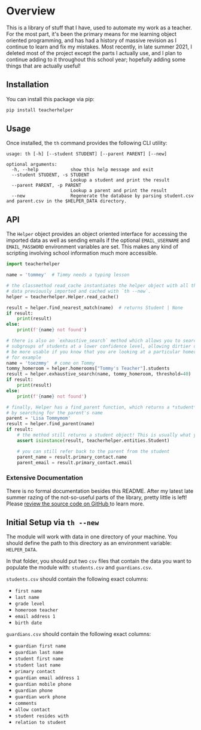 # Overview

This is a library of stuff that I have, used to automate
my work as a teacher. For the most part, it's been the primary means for me
learning object oriented programming, and has had a history of massive revision
as I continue to learn and fix my mistakes. Most recently, in late summer
2021, I deleted most of the project except the parts I actually use, and I
plan to continue adding to it throughout this school year; hopefully adding
some things that are actually useful!

## Installation

You can install this package via pip:

```bash
pip install teacherhelper
```

## Usage

Once installed, the `th` command provides the following CLI utility:

```
usage: th [-h] [--student STUDENT] [--parent PARENT] [--new]

optional arguments:
  -h, --help            show this help message and exit
  --student STUDENT, -s STUDENT
                        Lookup a student and print the result
  --parent PARENT, -p PARENT
                        Lookup a parent and print the result
  --new                 Regenerate the database by parsing student.csv and parent.csv in the $HELPER_DATA directory.
```

## API

The `Helper` object provides an object oriented interface for accessing
the imported data as well as sending emails if the optional `EMAIL_USERNAME`
and `EMAIL_PASSWORD` environment variables are set. This makes any kind of
scripting involving school information much more accessible.

```python
import teacherhelper

name = 'tommey'  # Timmy needs a typing lesson

# the classmethod read_cache instantiates the helper object with all the
# data previously imported and cached with `th --new`.
helper = teacherhelper.Helper.read_cache()

result = helper.find_nearest_match(name)  # returns Student | None
if result:
    print(result)
else:
    print(f'{name} not found')

# there is also an `exhaustive_search` method which allows you to search within
# subgroups of students at a lower confidence level, allowing dirtier data to
# be more usable if you know that you are looking at a particular homeroom,
# for example
name = 'toezmmy'  # come on Tommy
tommy_homeroom = helper.homerooms["Tommy's Teacher"].students
result = helper.exhaustive_search(name, tommy_homeroom, threshold=40)
if result:
    print(result)
else:
    print(f'{name} not found')

# finally, Helper has a find_parent function, which returns a *student*
# by searching for the parent's name
parent = 'Lisa Tommymom'
result = helper.find_parent(name)
if result:
    # the method still returns a student object! This is usually what you want
    assert isinstance(result, teacherhelper.entities.Student)

    # you can still refer back to the parent from the student
    parent_name = result.primary_contact.name
    parent_email = result.primary_contact.email
```

### Extensive Documentation

There is no formal documentation besides this README. After my latest late
summer razing of the not-so-useful parts of the library, pretty little is
left! Please [review the source code on GitHub
](https://github.com/jdevries3133/teacherhelper) to learn more.

## Initial Setup via `th --new`

The module will work with data in one directory of your machine. You should
define the path to this directory as an environment variable: `HELPER_DATA`.

In that folder, you should put two `csv` files that contain the data you want
to populate the module with: `students.csv` and `guardians.csv`.

`students.csv` should contain the following exact columns:

- `first name`
- `last name`
- `grade level`
- `homeroom teacher`
- `email address 1`
- `birth date`

`guardians.csv` should contain the following exact columns:

- `guardian first name`
- `guardian last name`
- `student first name`
- `student last name`
- `primary contact`
- `guardian email address 1`
- `guardian mobile phone`
- `guardian phone`
- `guardian work phone`
- `comments`
- `allow contact`
- `student resides with`
- `relation to student`
